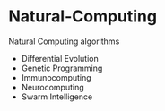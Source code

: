 # Natural-Computing
Natural Computing algorithms

  - Differential Evolution
  - Genetic Programming
  - Immunocomputing
  - Neurocomputing
  - Swarm Intelligence
